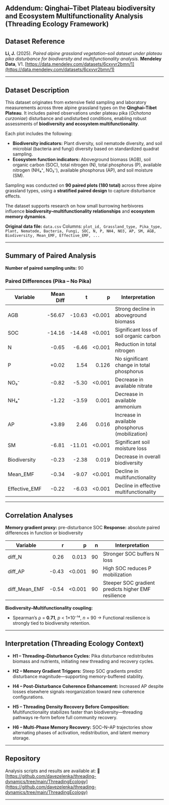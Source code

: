 ## Addendum: Qinghai–Tibet Plateau biodiversity and Ecosystem Multifunctionality Analysis (Threading Ecology Framework)
## Dataset Reference

**Li, J.** (2025). *Paired alpine grassland vegetation–soil dataset under plateau pika disturbance for biodiversity and multifunctionality analysis.*
**Mendeley Data**, V1. [https://data.mendeley.com/datasets/6cxvvr2bmn/1](https://data.mendeley.com/datasets/6cxvvr2bmn/1)

---

## Dataset Description

This dataset originates from extensive field sampling and laboratory measurements across three alpine grassland types on the **Qinghai–Tibet Plateau**. It includes paired observations under plateau pika (*Ochotona curzoniae*) disturbance and undisturbed conditions, enabling robust assessments of **biodiversity and ecosystem multifunctionality**.

Each plot includes the following:

* **Biodiversity indicators:**
  Plant diversity, soil nematode diversity, and soil microbial (bacteria and fungi) diversity based on standardized quadrat sampling.
* **Ecosystem function indicators:**
  Aboveground biomass (AGB), soil organic carbon (SOC), total nitrogen (N), total phosphorus (P), available nitrogen (NH₄⁺, NO₃⁻), available phosphorus (AP), and soil moisture (SM).

Sampling was conducted on **90 paired plots (180 total)** across three alpine grassland types, using a **stratified paired design** to capture disturbance effects.

The dataset supports research on how small burrowing herbivores influence **biodiversity–multifunctionality relationships** and **ecosystem memory dynamics**.

**Original data file:** `data.csv`
Columns:
`plot_id, Grassland_type, Pika_type, Plant, Nematode, Bacteria, Fungi, SOC, N, P, NH4, NO3, AP, SM, AGB, Biodiversity, Mean_EMF, Effective_EMF, ...`

---

## Summary of Paired Analysis

**Number of paired sampling units:** 90

### Paired Differences (Pika – No Pika)

| Variable      | Mean Diff |      t |      p | Interpretation                                  |
| ------------- | --------: | -----: | -----: | ----------------------------------------------- |
| AGB           |    -56.67 | -10.63 | <0.001 | Strong decline in aboveground biomass           |
| SOC           |    -14.16 | -14.48 | <0.001 | Significant loss of soil organic carbon         |
| N             |     -0.65 |  -6.46 | <0.001 | Reduction in total nitrogen                     |
| P             |     +0.02 |   1.54 |  0.126 | No significant change in total phosphorus       |
| NO₃⁻          |     -0.82 |  -5.30 | <0.001 | Decrease in available nitrate                   |
| NH₄⁺          |     -1.22 |  -3.59 |  0.001 | Decrease in available ammonium                  |
| AP            |     +3.89 |   2.46 |  0.016 | Increase in available phosphorus (mobilization) |
| SM            |     -6.81 | -11.01 | <0.001 | Significant soil moisture loss                  |
| Biodiversity  |     -0.23 |  -2.38 |  0.019 | Decrease in overall biodiversity                |
| Mean_EMF      |     -0.34 |  -9.07 | <0.001 | Decline in multifunctionality                   |
| Effective_EMF |     -0.22 |  -6.03 | <0.001 | Decline in effective multifunctionality         |

---

## Correlation Analyses

**Memory gradient proxy:** pre-disturbance SOC
**Response:** absolute paired differences in function or biodiversity

| Variable      |     r |      p |  n | Interpretation                                      |
| ------------- | ----: | -----: | -: | --------------------------------------------------- |
| diff_N        |  0.26 |  0.013 | 90 | Stronger SOC buffers N loss                         |
| diff_AP       | -0.43 | <0.001 | 90 | High SOC reduces P mobilization                     |
| diff_Mean_EMF | -0.54 | <0.001 | 90 | Steeper SOC gradient predicts higher EMF resilience |

**Biodiversity–Multifunctionality coupling:**

* Spearman’s ρ = **0.71**, *p* < 1×10⁻¹⁴, *n* = 90
  → Functional resilience is strongly tied to biodiversity retention.

---

## Interpretation (Threading Ecology Context)

* **H1 – Threading–Disturbance Cycles:**
  Pika disturbance redistributes biomass and nutrients, initiating new threading and recovery cycles.

* **H2 – Memory Gradient Triggers:**
  Steep SOC gradients predict disturbance magnitude—supporting memory-buffered stability.

* **H4 – Post-Disturbance Coherence Enhancement:**
  Increased AP despite losses elsewhere signals reorganization toward new coherence configurations.

* **H5 – Threading Density Recovery Before Composition:**
  Multifunctionality stabilizes faster than biodiversity—threading pathways re-form before full community recovery.

* **H6 – Multi-Phase Memory Recovery:**
  SOC–N–AP trajectories show alternating phases of activation, redistribution, and latent memory storage.

---

## Repository

Analysis scripts and results are available at:
🔗 [https://github.com/davezelenka/threading-dynamics/tree/main/ThreadingEcology](https://github.com/davezelenka/threading-dynamics/tree/main/ThreadingEcology)

---


